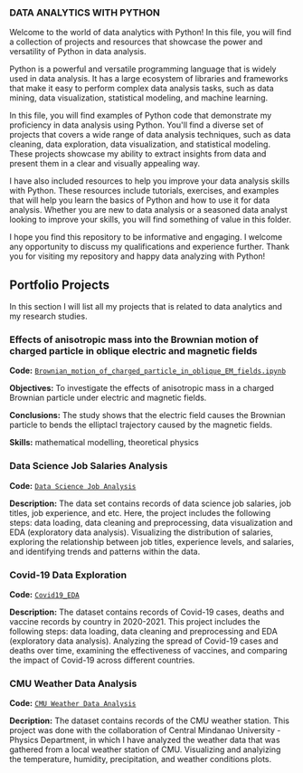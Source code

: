 ### DATA ANALYTICS WITH PYTHON
Welcome to the world of data analytics with Python! In this file, you will find a collection of projects and resources that showcase the power and versatility of Python in data analysis.

Python is a powerful and versatile programming language that is widely used in data analysis. It has a large ecosystem of libraries and frameworks that make it easy to perform complex data analysis tasks, such as data mining, data visualization, statistical modeling, and machine learning.

In this file, you will find examples of Python code that demonstrate my proficiency in data analysis using Python. You'll find a diverse set of projects that covers a wide range of data analysis techniques, such as data cleaning, data exploration, data visualization, and statistical modeling. These projects showcase my ability to extract insights from data and present them in a clear and visually appealing way.

I have also included resources to help you improve your data analysis skills with Python. These resources include tutorials, exercises, and examples that will help you learn the basics of Python and how to use it for data analysis. Whether you are new to data analysis or a seasoned data analyst looking to improve your skills, you will find something of value in this folder.

I hope you find this repository to be informative and engaging. I welcome any opportunity to discuss my qualifications and experience further. Thank you for visiting my repository and happy data analyzing with Python!

## Portfolio Projects
In this section I will list all my projects that is related to data analytics and my research studies.

### Effects of anisotropic mass into the Brownian motion of charged particle in oblique electric and magnetic fields
**Code:** [`Brownian_motion_of_charged_particle_in_oblique_EM_fields.ipynb`](https://github.com/yhwach04/Portfolio/blob/main/Brownian_motion_of_charged_particle_in_oblique_EM_fields.ipynb)

**Objectives:** To investigate the effects of anisotropic mass in a charged Brownian particle under electric and magnetic fields.

**Conclusions:** The study shows that the electric field causes the Brownian particle to bends the elliptacl trajectory caused by the magnetic fields.

**Skills:** mathematical modelling, theoretical physics

### Data Science Job Salaries Analysis

**Code:** [`Data Science Job Analysis`](https://github.com/yhwach04/Portfolio/blob/main/datascience-eda.ipynb)

**Description:** The data set contains records of data science job salaries, job titles, job experience, and etc. Here, the project includes the following steps: data loading, data cleaning and preprocessing, data visualization and EDA (exploratory data analysis). Visualizing the distribution of salaries, exploring the relationship between job titles, experience levels, and salaries, and identifying trends and patterns within the data.
 
### Covid-19 Data Exploration

**Code:** [`Covid19_EDA`](https://github.com/yhwach04/Portfolio/blob/main/covid19-eda.ipynb)

**Description:** The dataset contains records of Covid-19 cases, deaths and vaccine records by country in 2020-2021. This project includes the following steps: data loading, data cleaning and preprocessing and EDA (exploratory data analysis). Analyzing the spread of Covid-19 cases and deaths over time, examining the effectiveness of vaccines, and comparing the impact of Covid-19 across different countries.

 ### CMU Weather Data Analysis

 **Code:** [`CMU Weather Data Analysis`](https://github.com/yhwach04/Portfolio/blob/main/Weather_Data_Analysis.ipynb)

 **Decription:** The dataset contains records of the CMU weather station. This project was done with the collaboration of Central Mindanao University - Physics Department, in which I have analyzed the weather data that was gathered from a local weather station of CMU. Visualizing and analyizing the temperature, humidity, precipitation, and weather conditions plots.
